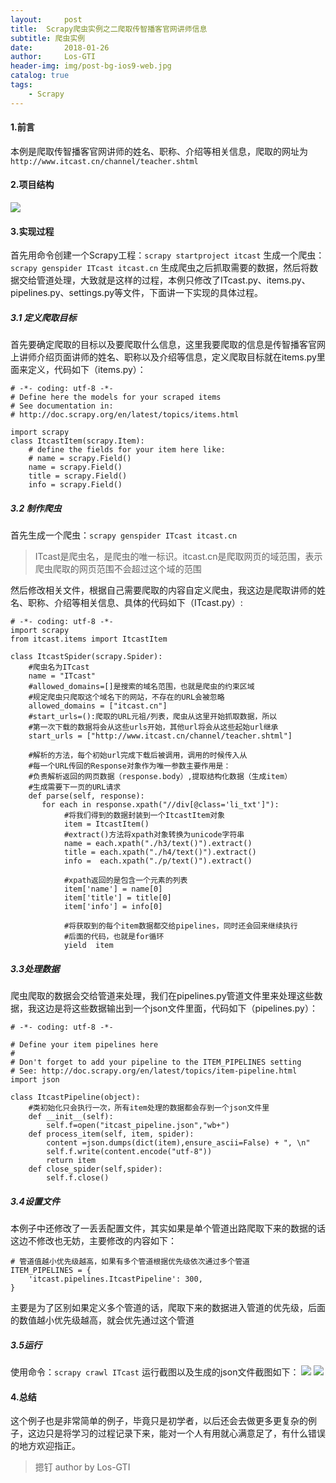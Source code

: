 ```yaml
---
layout:     post
title:  Scrapy爬虫实例之二爬取传智播客官网讲师信息
subtitle: 爬虫实例
date:       2018-01-26
author:     Los-GTI
header-img: img/post-bg-ios9-web.jpg
catalog: true
tags:
    - Scrapy
---
```

#### 1.前言
本例是爬取传智播客官网讲师的姓名、职称、介绍等相关信息，爬取的网址为`http://www.itcast.cn/channel/teacher.shtml`

#### 2.项目结构
![](https://raw.githubusercontent.com/Los-GTI/Los-GTI.github.io/master/img//Scrapy例2_1.png)

#### 3.实现过程
首先用命令创建一个Scrapy工程：`scrapy startproject itcast`
生成一个爬虫：`scrapy genspider ITcast itcast.cn`
生成爬虫之后抓取需要的数据，然后将数据交给管道处理，大致就是这样的过程，本例只修改了ITcast.py、items.py、pipelines.py、settings.py等文件，下面讲一下实现的具体过程。
##### 3.1 定义爬取目标
首先要确定爬取的目标以及要爬取什么信息，这里我要爬取的信息是传智播客官网上讲师介绍页面讲师的姓名、职称以及介绍等信息，定义爬取目标就在items.py里面来定义，代码如下（items.py）：
```
# -*- coding: utf-8 -*-
# Define here the models for your scraped items
# See documentation in:
# http://doc.scrapy.org/en/latest/topics/items.html

import scrapy
class ItcastItem(scrapy.Item):
    # define the fields for your item here like:
    # name = scrapy.Field()
    name = scrapy.Field()
    title = scrapy.Field()
    info = scrapy.Field()
```
##### 3.2 制作爬虫
首先生成一个爬虫：`scrapy genspider ITcast itcast.cn`

> ITcast是爬虫名，是爬虫的唯一标识。itcast.cn是爬取网页的域范围，表示爬虫爬取的网页范围不会超过这个域的范围

然后修改相关文件，根据自己需要爬取的内容自定义爬虫，我这边是爬取讲师的姓名、职称、介绍等相关信息、具体的代码如下（ITcast.py）:
```
# -*- coding: utf-8 -*-
import scrapy
from itcast.items import ItcastItem

class ItcastSpider(scrapy.Spider):
    #爬虫名为ITcast
    name = "ITcast"
    #allowed_domains=[]是搜索的域名范围，也就是爬虫的约束区域
    #规定爬虫只爬取这个域名下的网站，不存在的URL会被忽略
    allowed_domains = ["itcast.cn"]
    #start_urls=():爬取的URL元祖/列表，爬虫从这里开始抓取数据，所以
    #第一次下载的数据将会从这些urls开始，其他url将会从这些起始url继承
    start_urls = ["http://www.itcast.cn/channel/teacher.shtml"]

    #解析的方法，每个初始url完成下载后被调用，调用的时候传入从
    #每一个URL传回的Response对象作为唯一参数主要作用是：
    #负责解析返回的网页数据（response.body）,提取结构化数据（生成item）
    #生成需要下一页的URL请求
    def parse(self, response):
       for each in response.xpath("//div[@class='li_txt']"):
            #将我们得到的数据封装到一个ItcastItem对象
            item = ItcastItem()
            #extract()方法将xpath对象转换为unicode字符串
            name = each.xpath("./h3/text()").extract()
            title = each.xpath("./h4/text()").extract()
            info =  each.xpath("./p/text()").extract()

            #xpath返回的是包含一个元素的列表
            item['name'] = name[0]
            item['title'] = title[0]
            item['info'] = info[0]

            #将获取到的每个item数据都交给pipelines，同时还会回来继续执行
            #后面的代码，也就是for循环
            yield  item
```
##### 3.3处理数据
爬虫爬取的数据会交给管道来处理，我们在pipelines.py管道文件里来处理这些数据，我这边是将这些数据输出到一个json文件里面，代码如下（pipelines.py）：
```
# -*- coding: utf-8 -*-

# Define your item pipelines here
#
# Don't forget to add your pipeline to the ITEM_PIPELINES setting
# See: http://doc.scrapy.org/en/latest/topics/item-pipeline.html
import json

class ItcastPipeline(object):
    #类初始化只会执行一次，所有item处理的数据都会存到一个json文件里
    def __init__(self):
        self.f=open("itcast_pipeline.json","wb+")
    def process_item(self, item, spider):
        content =json.dumps(dict(item),ensure_ascii=False) + ", \n"
        self.f.write(content.encode("utf-8"))
        return item
    def close_spider(self,spider):
        self.f.close()
```
##### 3.4设置文件
本例子中还修改了一丢丢配置文件，其实如果是单个管道出路爬取下来的数据的话这边不修改也无妨，主要修改的内容如下：
```
# 管道值越小优先级越高，如果有多个管道根据优先级依次通过多个管道
ITEM_PIPELINES = {
    'itcast.pipelines.ItcastPipeline': 300,
}
```
主要是为了区别如果定义多个管道的话，爬取下来的数据进入管道的优先级，后面的数值越小优先级越高，就会优先通过这个管道

##### 3.5运行
使用命令：`scrapy crawl ITcast`
运行截图以及生成的json文件截图如下：
![](https://raw.githubusercontent.com/Los-GTI/Los-GTI.github.io/master/img//Scrapy例2_2.png)
![](https://raw.githubusercontent.com/Los-GTI/Los-GTI.github.io/master/img//Scrapy例2_3.png)

#### 4.总结
这个例子也是非常简单的例子，毕竟只是初学者，以后还会去做更多更复杂的例子，这边只是将学习的过程记录下来，能对一个人有用就心满意足了，有什么错误的地方欢迎指正。

> 摁钉 author by Los-GTI






